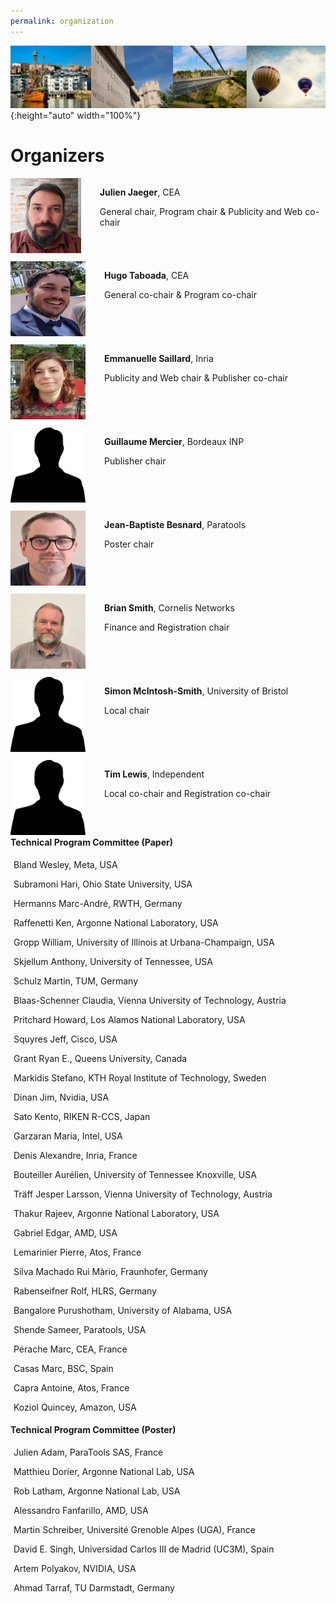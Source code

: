 ```yaml
---
permalink: organization
---
```


![Banner](/assets/banner-B.png){:height="auto" width="100%"}

<h1>Organizers</h1>

<p> </p>



<div id="divcommittee">

  <div style="display: flex; flex-direction:row;">
    <div><img src="assets/julien.jpg" alt="Julien" width="120" height="120" /></div>
    <div style="margin-left: 30px;"> <p><b>Julien Jaeger</b>, CEA</p> <p>General chair, Program chair & Publicity and Web co-chair</p> </div> 
  </div> 

  <div style="display: flex; flex-direction:row;"> 
    <div style="margin-top: 10px;"><img src="assets/Hugo.jpg" alt="Hugo" width="120" height="120" /></div>
    <div style="margin-left: 30px; margin-top: 10px;"><p><b>Hugo Taboada</b>, CEA</p> <p>General co-chair & Program co-chair</p></div>
  </div>

   <div style="display: flex; flex-direction:row;">
     <div style="margin-top: 10px;"><img src="assets/Emma.jpeg" alt="Emma" width="120" height="120" /></div>
     <div style="margin-left: 30px; margin-top: 10px;"> <p><b>Emmanuelle Saillard</b>, Inria</p> <p> Publicity and Web chair & Publisher co-chair</p> </div> 
   </div> 

   <div style="display: flex; flex-direction:row;">
     <div style="margin-top: 10px;"><img src="assets/silhouette.png" alt="Guillaume" width="120" height="120" /></div>
     <div style="margin-left: 30px; margin-top: 10px;"> <p><b>Guillaume Mercier</b>, Bordeaux INP</p> <p>Publisher chair </p></div> 
   </div> 

   <div style="display: flex; flex-direction:row;">
     <div style="margin-top: 10px;"><img src="assets/jb.png" alt="JB" width="120" height="120" /></div> 
     <div style="margin-left: 30px; margin-top: 10px;"> <p><b>Jean-Baptiste Besnard</b>, Paratools</p> <p>Poster chair</p></div> 
   </div> 

   <div style="display: flex; flex-direction:row;">
     <div style="margin-top: 10px;"><img src="assets/BrianSmith.png" alt="Brian" width="120" height="120" /></div> 
     <div style="margin-left: 30px; margin-top: 10px;"> <p><b>Brian Smith</b>, Cornelis Networks</p> <p>Finance and Registration chair</p></div> 
   </div> 

   <div style="display: flex; flex-direction:row;">
     <div style="margin-top: 10px;"><img src="assets/silhouette.png" alt="Simon" width="120" height="120" /></div> 
     <div style="margin-left: 30px; margin-top: 10px;"> <p><b>Simon McIntosh-Smith</b>, University of Bristol</p> <p>Local chair</p></div> 
   </div> 

   <div style="display: flex; flex-direction:row;">
     <div style="margin-top: 10px;"><img src="assets/silhouette.png" alt="Tim" width="120" height="120" /></div> 
     <div style="margin-left: 30px; margin-top: 10px;"> <p><b>Tim Lewis</b>, Independent</p> <p>Local co-chair and Registration co-chair</p></div> 
   </div> 


</div>


<div id="divcard">
<div class="card text-justify conference-text">
      <div class="card-header text-white bg-inverse">
         <i class="mr"></i><strong>Technical Program Committee (Paper)</strong>
      </div>
         <div class="card-block bg-faded committee" style="padding: 5px">
          <p>Bland Wesley, Meta, USA</p>
          <p>Subramoni Hari, Ohio State University, USA</p>
          <p>Hermanns Marc-André, RWTH, Germany</p>
          <p>Raffenetti Ken, Argonne National Laboratory, USA</p>
          <p>Gropp William, University of Illinois at Urbana-Champaign, USA</p>
          <p>Skjellum Anthony, University of Tennessee, USA</p>
          <p>Schulz Martin, TUM, Germany</p>
          <p>Blaas-Schenner Claudia, Vienna University of Technology, Austria</p>
          <p>Pritchard Howard, Los Alamos National Laboratory, USA</p>
          <p>Squyres Jeff, Cisco, USA</p>
          <p>Grant Ryan E., Queens University, Canada</p>
          <p>Markidis Stefano, KTH Royal Institute of Technology, Sweden</p>
          <p>Dinan Jim, Nvidia, USA</p>
          <p>Sato Kento, RIKEN R-CCS, Japan</p>
          <p>Garzaran Maria, Intel, USA</p>
          <p>Denis Alexandre, Inria, France</p>
          <p>Bouteiller Aurélien, University of Tennessee Knoxville, USA</p>
          <p>Träff Jesper Larsson, Vienna University of Technology, Austria</p>
          <p>Thakur Rajeev, Argonne National Laboratory, USA</p>
          <p>Gabriel Edgar, AMD, USA</p>
          <p>Lemarinier Pierre, Atos, France</p>
          <p>Silva Machado Rui Màrio, Fraunhofer, Germany</p>
          <p>Rabenseifner Rolf, HLRS, Germany</p>
          <p>Bangalore Purushotham, University of Alabama, USA</p>
          <p>Shende Sameer, Paratools, USA</p>
          <p>Pérache Marc, CEA, France</p>
          <p>Casas Marc, BSC, Spain</p>
          <p>Capra Antoine, Atos, France</p>
	  <p>Koziol Quincey, Amazon, USA</p>
   	  <!-- <p>Koziol Quincey, Amazon, USA</p>
          <p>Leon Edgar, Lawrence Livermore National Laboratory, USA</p>
          <p>Hammond Jeff, XXX, XXX</p>
          <p>Protze Joachim, RWTH, Germany</p>
          <p>Dosanj Matthew, SNL, XXX</p>
          <p>Schonberg Whitney, SNL, XXX</p>
          <p>Castel Adrien, Universitat Jaume 1, XXX</p>
          <p>Schuchart Joseph, UTK, XXX</p>
          <p>Schneider Timo, ETH Zurich, Switzerland</p> -->
      </div>
      </div>

<div class="card text-justify conference-text">
      <div class="card-header text-white bg-inverse">
         <i class="mr"></i><strong>Technical Program Committee (Poster)</strong>
      </div>
         <div class="card-block bg-faded committee" style="padding: 5px">
	  <p>Julien Adam, ParaTools SAS, France</p>
	  <p>Matthieu Dorier, Argonne National Lab, USA</p>
	  <p>Rob Latham, Argonne National Lab, USA</p>
	  <p>Alessandro Fanfarillo, AMD, USA</p>
	  <p>Martin Schreiber, Université Grenoble Alpes (UGA), France</p>
	  <p>David E. Singh, Universidad Carlos III de Madrid (UC3M), Spain</p>
	  <p>Artem Polyakov, NVIDIA, USA</p>
	  <p>Ahmad Tarraf, TU Darmstadt, Germany</p>
      </div>
      </div>

</div>

